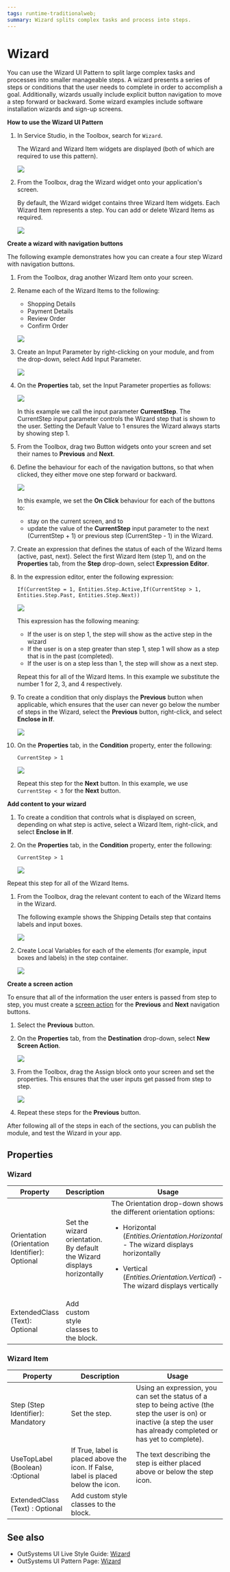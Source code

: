 ```yaml
---
tags: runtime-traditionalweb; 
summary: Wizard splits complex tasks and process into steps.
---
```


# Wizard 

You can use the Wizard UI Pattern to split large complex tasks and processes into smaller manageable steps. A wizard presents a series of steps or conditions that the user needs to complete in order to accomplish a goal. Additionally, wizards usually include explicit button navigation to move a step forward or backward. Some wizard examples include software installation wizards and sign-up screens.

**How to use the Wizard UI Pattern**

1. In Service Studio, in the Toolbox, search for `Wizard`. 

    The Wizard and Wizard Item widgets are displayed (both of which are required to use this pattern).
    
     ![](<images/wizard-image-23.png>)

1. From the Toolbox, drag the Wizard widget onto your application's screen.

    By default, the Wizard widget contains three Wizard Item widgets. Each Wizard Item represents a step. You can add or delete Wizard Items as required.

    ![](<images/wizard-image-1.png>)


**Create a wizard with navigation buttons**

The following example demonstrates how you can create a four step Wizard with navigation buttons.

1. From the Toolbox, drag another Wizard Item onto your screen. 

1. Rename each of the Wizard Items to the following: 
    * Shopping Details
    * Payment Details
    * Review Order
    * Confirm Order 

     ![](<images/wizard-image-24.png>)

1. Create an Input Parameter by right-clicking on your module, and from the drop-down, select Add Input Parameter.
    
    ![](images/wizard-image-25.png)

1. On the **Properties** tab, set the Input Parameter properties as follows: 

    ![](images/wizard-image-13.png)

   In this example we call the input parameter **CurrentStep**. The CurrentStep input parameter controls the Wizard step that is shown to the user. Setting the Default Value to 1 ensures the Wizard always starts by showing step 1.

1. From the Toolbox, drag two Button widgets onto your screen and set their names to **Previous** and **Next**.

1. Define the behaviour for each of the navigation buttons, so that when clicked, they either move one step forward or backward. 
    
    ![](images/wizard-image-15.png)

    In this example, we set the **On Click** behaviour for each of the buttons to:

    * stay on the current screen, and to
    * update the value of the **CurrentStep** input parameter to the next (CurrentStep + 1) or previous step (CurrentStep - 1) in the Wizard.

1. Create an expression that defines the status of each of the Wizard Items (active, past, next). Select the first Wizard Item (step 1), and on the **Properties** tab, from the **Step** drop-down, select **Expression Editor**. 

1. In the expression editor, enter the following expression:

    ` If(CurrentStep = 1, Entities.Step.Active,If(CurrentStep > 1, Entities.Step.Past, Entities.Step.Next)) `

    ![](images/wizard-image-16.png)

    This expression has the following meaning:
    * If the user is on step 1, the step will show as the active step in the wizard
    * If the user is on a step greater than step 1, step 1 will show as a step that is in the past (completed).
    * If the user is on a step less than 1, the step will show as a next step.

    Repeat this for all of the Wizard Items. In this example we substitute the number 1 for 2, 3, and 4 respectively.

1. To create a condition that only displays the **Previous** button when applicable, which ensures that the user can never go below the number of steps in the Wizard, select the **Previous** button, right-click, and select **Enclose in If**.

    ![](images/wizard-image-26.png) 

1. On the **Properties** tab, in the **Condition** property, enter the following:

   `CurrentStep > 1`

    ![](images/wizard-image-17.png)
       
   Repeat this step for the **Next** button. In this example, we use `CurrentStep < 3` for the **Next** button.

**Add content to your wizard**

1. To create a condition that controls what is displayed on screen, depending on what step is active, select a Wizard Item, right-click, and select **Enclose in If**.

1. On the **Properties** tab, in the **Condition** property, enter the following:

   `CurrentStep > 1`
           
    ![](images/wizard-image-19.png)

Repeat this step for all of the Wizard Items. 

1. From the Toolbox, drag the relevant content to each of the Wizard Items in the Wizard.

     The following example shows the Shipping Details step that contains labels and input boxes.

      ![](images/wizard-image-18.png)

1. Create Local Variables for each of the elements (for example, input boxes and labels) in the step container. 
    
    ![](images/wizard-image-20.png)

**Create a screen action**

To ensure that all of the information the user enters is passed from step to step, you must create a [screen action](https://success.outsystems.com/Documentation/11/Reference/OutSystems_Language/Logic/Implementing_Logic/Logic_Elements/Screen_Action) for the **Previous** and **Next** navigation buttons.

1. Select the **Previous** button.

1. On the **Properties** tab, from the **Destination** drop-down, select **New Screen Action**.

    ![](images/wizard-image-22.png)

1. From the Toolbox, drag the Assign block onto your screen and set the properties. This ensures that the user inputs get passed from step to step.

    ![](images/wizard-image-21.png)

1. Repeat these steps for the **Previous** button.

After following all of the steps in each of the sections, you can publish the module, and test the Wizard in your app.

## Properties

### Wizard

| **Property** |  **Description** |  **Usage** | 
|---|---|---|
| Orientation (Orientation Identifier): Optional  |  Set the wizard orientation. By default the Wizard displays horizontally | The Orientation drop-down shows the different orientation options: <ul><li> Horizontal (_Entities.Orientation.Horizontal_) - The wizard displays horizontally </li></ul> <ul><li>Vertical (_Entities.Orientation.Vertical_) - The wizard displays vertically</ul></li>
| ExtendedClass (Text): Optional  |  Add custom style classes to the block. | 

### Wizard Item

| **Property** |  **Description** |  **Usage** | 
|---|---|---|
| Step (Step Identifier): Mandatory | Set the step. | Using an expression, you can set the status of a step to being active (the step the user is on) or inactive (a step the user has already completed or has yet to complete).
| UseTopLabel (Boolean) :Optional  |  If True, label is placed above the icon. If False, label is placed below the icon. | The text describing the step is either placed above or below the step icon.| 
| ExtendedClass (Text) : Optional |  Add custom style classes to the block. | 
  

## See also

* OutSystems UI Live Style Guide: [Wizard](https://outsystemsui.outsystems.com/WebStyleGuidePreview/Wizard.aspx)
* OutSystems UI Pattern Page: [Wizard](https://outsystemsui.outsystems.com/OutSystemsUIWebsite/PatternDetail?PatternId=82)

